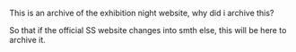 This is an archive of the exhibition night website, 
why did i archive this?

So that if the official SS website changes into smth else, this will be here to archive it.
